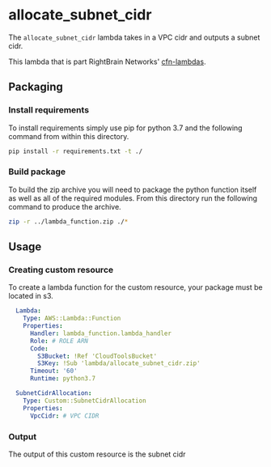 # allocate_subnet_cidr

The `allocate_subnet_cidr` lambda takes in a VPC cidr and outputs a subnet cidr.

This lambda that is part RightBrain Networks' [cfn-lambdas](https://github.com/RightBrain-Networks/cfn-lambda).

## Packaging

### Install requirements

To install requirements simply use pip for python 3.7 and the following command from within this directory.

```bash
pip install -r requirements.txt -t ./
```

### Build package

To build the zip archive you will need to package the python function itself as well as all of the required modules. From this directory run the following command to produce the archive.

```bash
zip -r ../lambda_function.zip ./*
```

## Usage

### Creating custom resource

To create a lambda function for the custom resource, your package must be located in s3.

```yaml
  Lambda:
    Type: AWS::Lambda::Function
    Properties:
      Handler: lambda_function.lambda_handler
      Role: # ROLE ARN
      Code:
        S3Bucket: !Ref 'CloudToolsBucket'
        S3Key: !Sub 'lambda/allocate_subnet_cidr.zip'
      Timeout: '60'
      Runtime: python3.7

  SubnetCidrAllocation:
    Type: Custom::SubnetCidrAllocation
    Properties:
      VpcCidr: # VPC CIDR
```

### Output

The output of this custom resource is the subnet cidr
